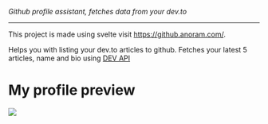*Github profile assistant, fetches data from your dev.to*

---

This project is made using svelte visit https://github.anoram.com/.

Helps you with listing your dev.to articles to github. Fetches your latest 5 articles, name and bio using [DEV API](https://docs.dev.to/api)


# My profile preview
<img src="https://github.anoram.com/preview.png">
